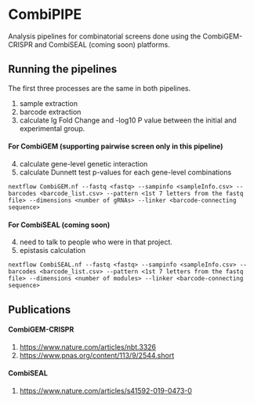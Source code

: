 # CombiPIPE
Analysis pipelines for combinatorial screens done using the CombiGEM-CRISPR and CombiSEAL (coming soon) platforms.
## Running the pipelines
The first three processes are the same in both pipelines.
1. sample extraction
2. barcode extraction
3. calculate lg Fold Change and -log10 P value between the initial and experimental group.
#### For CombiGEM (supporting pairwise screen only in this pipeline)
4. calculate gene-level genetic interaction
5. calculate Dunnett test p-values for each gene-level combinations
```
nextflow CombiGEM.nf --fastq <fastq> --sampinfo <sampleInfo.csv> --barcodes <barcode_list.csv> --pattern <1st 7 letters from the fastq file> --dimensions <number of gRNAs> --linker <barcode-connecting sequence>
```
#### For CombiSEAL (coming soon)
4. need to talk to people who were in that project.
5. epistasis calculation
```
nextflow CombiSEAL.nf --fastq <fastq> --sampinfo <sampleInfo.csv> --barcodes <barcode_list.csv> --pattern <1st 7 letters from the fastq file> --dimensions <number of modules> --linker <barcode-connecting sequence>
```
## Publications
#### CombiGEM-CRISPR
1. https://www.nature.com/articles/nbt.3326
2. https://www.pnas.org/content/113/9/2544.short
#### CombiSEAL
1. https://www.nature.com/articles/s41592-019-0473-0
